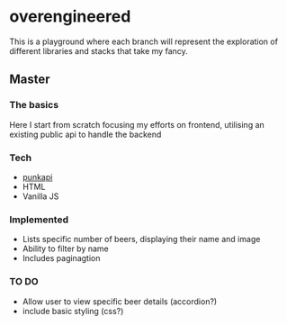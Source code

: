 # overengineered
This is a playground where each branch will represent the exploration of different libraries and stacks that take my fancy.

## Master

### The basics
Here I start from scratch focusing my efforts on frontend, utilising an existing public api to handle the backend

### Tech
* [punkapi](https://punkapi.com/documentation/v2)
* HTML
* Vanilla JS

### Implemented
* Lists specific number of beers, displaying their name and image
* Ability to filter by name
* Includes paginagtion

### TO DO
* Allow user to view specific beer details (accordion?)
* include basic styling (css?)


